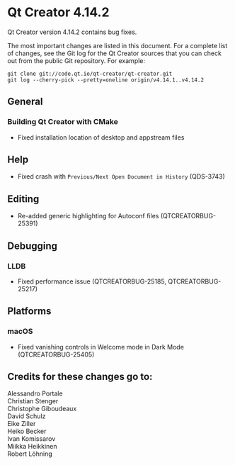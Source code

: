 Qt Creator 4.14.2
=================

Qt Creator version 4.14.2 contains bug fixes.

The most important changes are listed in this document. For a complete
list of changes, see the Git log for the Qt Creator sources that
you can check out from the public Git repository. For example:

    git clone git://code.qt.io/qt-creator/qt-creator.git
    git log --cherry-pick --pretty=oneline origin/v4.14.1..v4.14.2

General
-------

### Building Qt Creator with CMake

* Fixed installation location of desktop and appstream files

Help
----

* Fixed crash with `Previous/Next Open Document in History` (QDS-3743)

Editing
-------

* Re-added generic highlighting for Autoconf files (QTCREATORBUG-25391)

Debugging
---------

### LLDB

* Fixed performance issue (QTCREATORBUG-25185, QTCREATORBUG-25217)

Platforms
---------

### macOS

* Fixed vanishing controls in Welcome mode in Dark Mode (QTCREATORBUG-25405)

Credits for these changes go to:
--------------------------------
Alessandro Portale  
Christian Stenger  
Christophe Giboudeaux  
David Schulz  
Eike Ziller  
Heiko Becker  
Ivan Komissarov  
Miikka Heikkinen  
Robert Löhning  
